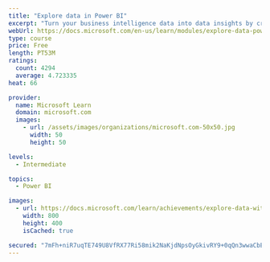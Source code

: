 ```yaml
---
title: "Explore data in Power BI"
excerpt: "Turn your business intelligence data into data insights by creating and configuring Power BI dashboards."
webUrl: https://docs.microsoft.com/en-us/learn/modules/explore-data-power-bi/
type: course
price: Free
length: PT53M
ratings:
  count: 4294
  average: 4.723335
heat: 66

provider:
  name: Microsoft Learn
  domain: microsoft.com
  images:
    - url: /assets/images/organizations/microsoft.com-50x50.jpg
      width: 50
      height: 50

levels:
  - Intermediate

topics:
  - Power BI

images:
  - url: https://docs.microsoft.com/learn/achievements/explore-data-with-power-bi-desktop-social.png
    width: 800
    height: 400
    isCached: true

secured: "7mFh+niR7uqTE749U8VfRX77Ri58mik2NaKjdNpsOyGkivRY9+0qQn3wwaCbElPmxgq3YSgNRqXKgfzjzsf0S6aBKrG5BeAPGkR9GtiCaEN5JqHmfc4oxN426m47FUAnsRBhhW55vg5HPCxKZwze91gC6BrI6TuKahwwyTERTfZUD0yfAD/v9bf9Ctg2LowSPUWNvG5p1oeZIzK2Q+3zljOErZYKbWxvXiaHQ4j+FYQf6vFwT7lkjW9Y8CuqoVEuRnQnB9Lrv6LcCDEvC/VYtDDjy06+IlzUKU2CVPbntLNBzhrChBFHZfYYHWi1aFMPbM8yYipCUlgXW2avoHrzDOs39lP4KvLPve76XO1UOHSXCGERbQt+X5kPTFAK24Haq0skHuc2ujaoQgM7bpiUYHImCytLohncHFQO/I8JElI=;O0Z1zpp8HRKdaOUNSUfXTw=="
---
```


